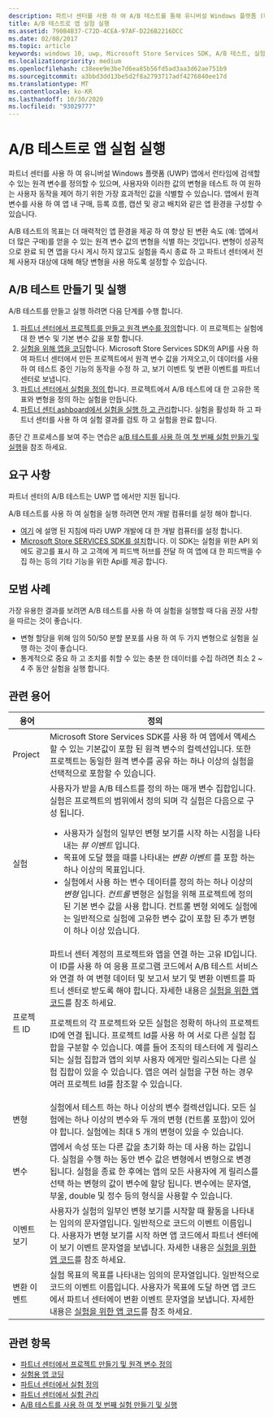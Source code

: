 ```yaml
---
description: 파트너 센터를 사용 하 여 A/B 테스트를 통해 유니버설 Windows 플랫폼 (UWP) 앱에 대 한 실험을 실행할 수 있습니다.
title: A/B 테스트로 앱 실험 실행
ms.assetid: 790B4B37-C72D-4CEA-97AF-D226B2216DCC
ms.date: 02/08/2017
ms.topic: article
keywords: windows 10, uwp, Microsoft Store Services SDK, A/B 테스트, 실험
ms.localizationpriority: medium
ms.openlocfilehash: c38eee9e3be7d6ea85b56fd5ad3aa3d62ae751b9
ms.sourcegitcommit: a3bbd3dd13be5d2f8a2793717adf4276840ee17d
ms.translationtype: MT
ms.contentlocale: ko-KR
ms.lasthandoff: 10/30/2020
ms.locfileid: "93029777"
---
```

# <a name="run-app-experiments-with-ab-testing"></a>A/B 테스트로 앱 실험 실행

파트너 센터를 사용 하 여 유니버설 Windows 플랫폼 (UWP) 앱에서 런타임에 검색할 수 있는 원격 변수를 정의할 수 있으며, 사용자와 이러한 값의 변형을 테스트 하 여 원하는 사용자 동작을 제어 하기 위한 가장 효과적인 값을 식별할 수 있습니다. 앱에서 원격 변수를 사용 하 여 앱 내 구매, 등록 흐름, 캡션 및 광고 배치와 같은 앱 환경을 구성할 수 있습니다.

A/B 테스트의 목표는 더 매력적인 앱 환경을 제공 하 여 향상 된 변환 속도 (예: 앱에서 더 많은 구매)를 얻을 수 있는 원격 변수 값의 변형을 식별 하는 것입니다. 변형이 성공적으로 완료 되 면 앱을 다시 게시 하지 않고도 실험을 즉시 종료 하 고 파트너 센터에서 전체 사용자 대상에 대해 해당 변형을 사용 하도록 설정할 수 있습니다.

## <a name="create-and-run-an-ab-test"></a>A/B 테스트 만들기 및 실행

A/B 테스트를 만들고 실행 하려면 다음 단계를 수행 합니다.

1. [파트너 센터에서 프로젝트를 만들고 원격 변수를 정의](create-a-project-and-define-remote-variables-in-the-dev-center-dashboard.md)합니다. 이 프로젝트는 실험에 대 한 변수 및 기본 변수 값을 포함 합니다.  
2. [실험을 위해 앱을 코딩](code-your-experiment-in-your-app.md)합니다. Microsoft Store Services SDK의 API를 사용 하 여 파트너 센터에서 만든 프로젝트에서 원격 변수 값을 가져오고,이 데이터를 사용 하 여 테스트 중인 기능의 동작을 수정 하 고, 보기 이벤트 및 변환 이벤트를 파트너 센터로 보냅니다.
3. [파트너 센터에서 실험을 정의 ](define-your-experiment-in-the-dev-center-dashboard.md)합니다. 프로젝트에서 A/B 테스트에 대 한 고유한 목표와 변형을 정의 하는 실험을 만듭니다.
4. [파트너 센터 ashboard에서 실험을 실행 하 고 관리](manage-your-experiment.md)합니다. 실험을 활성화 하 고 파트너 센터를 사용 하 여 실험 결과를 검토 하 고 실험을 완료 합니다.

종단 간 프로세스를 보여 주는 연습은 [a/B 테스트를 사용 하 여 첫 번째 실험 만들기 및 실행](create-and-run-your-first-experiment-with-a-b-testing.md)을 참조 하세요.

## <a name="requirements"></a>요구 사항

파트너 센터의 A/B 테스트는 UWP 앱 에서만 지원 됩니다.

A/B 테스트를 사용 하 여 실험을 실행 하려면 먼저 개발 컴퓨터를 설정 해야 합니다.

* [여기](../get-started/get-set-up.md) 에 설명 된 지침에 따라 UWP 개발에 대 한 개발 컴퓨터를 설정 합니다.
* [Microsoft Store SERVICES SDK를 설치](microsoft-store-services-sdk.md#install-the-sdk)합니다. 이 SDK는 실험을 위한 API 외에도 광고를 표시 하 고 고객에 게 피드백 허브를 전달 하 여 앱에 대 한 피드백을 수집 하는 등의 기타 기능을 위한 Api를 제공 합니다.

## <a name="best-practices"></a>모범 사례

가장 유용한 결과를 보려면 A/B 테스트를 사용 하 여 실험을 실행할 때 다음 권장 사항을 따르는 것이 좋습니다.

* 변형 할당을 위해 임의 50/50 분할 분포를 사용 하 여 두 가지 변형으로 실험을 실행 하는 것이 좋습니다.
* 통계적으로 중요 하 고 조치를 취할 수 있는 충분 한 데이터를 수집 하려면 최소 2 ~ 4 주 동안 실험을 실행 합니다.

<span id="terms" />

## <a name="related-terms"></a>관련 용어

|  용어  |  정의  |
|--------|--------------|
| Project    |   Microsoft Store Services SDK를 사용 하 여 앱에서 액세스할 수 있는 기본값이 포함 된 원격 변수의 컬렉션입니다. 또한 프로젝트는 동일한 원격 변수를 공유 하는 하나 이상의 실험을 선택적으로 포함할 수 있습니다.  |
| 실험    |   사용자가 받을 A/B 테스트를 정의 하는 매개 변수 집합입니다. 실험은 프로젝트의 범위에서 정의 되며 각 실험은 다음으로 구성 됩니다. <p></p><ul><li>사용자가 실험의 일부인 변형 보기를 시작 하는 시점을 나타내는 *뷰 이벤트* 입니다.</li><li>목표에 도달 했을 때를 나타내는 *변환 이벤트* 를 포함 하는 하나 이상의 목표입니다.</li><li>실험에서 사용 하는 변수 데이터를 정의 하는 하나 이상의 *변형* 입니다. *컨트롤* 변형은 실험을 위해 프로젝트에 정의 된 기본 변수 값을 사용 합니다. 컨트롤 변형 외에도 실험에는 일반적으로 실험에 고유한 변수 값이 포함 된 추가 변형이 하나 이상 있습니다. </li></ul>          |
| 프로젝트 ID    |   파트너 센터 계정의 프로젝트와 앱을 연결 하는 고유 ID입니다. 이 ID를 사용 하 여 응용 프로그램 코드에서 A/B 테스트 서비스와 연결 하 여 변형 데이터 및 보고서 보기 및 변환 이벤트를 파트너 센터로 받도록 해야 합니다. 자세한 내용은 [실험을 위한 앱 코드](code-your-experiment-in-your-app.md)를 참조 하세요.<p></p><p>프로젝트의 각 프로젝트와 모든 실험은 정확히 하나의 프로젝트 ID에 연결 됩니다. 프로젝트 Id를 사용 하 여 서로 다른 실험 집합을 구분할 수 있습니다. 예를 들어 조직의 테스터에 게 릴리스되는 실험 집합과 앱의 외부 사용자 에게만 릴리스되는 다른 실험 집합이 있을 수 있습니다.  앱은 여러 실험을 구현 하는 경우 여러 프로젝트 Id를 참조할 수 있습니다.</p>         |
| 변형    |   실험에서 테스트 하는 하나 이상의 변수 컬렉션입니다. 모든 실험에는 하나 이상의 변수와 두 개의 변형 (컨트롤 포함)이 있어야 합니다. 실험에는 최대 5 개의 변형이 있을 수 있습니다.           |
| 변수    |  앱에서 속성 또는 다른 값을 초기화 하는 데 사용 하는 값입니다. 실험을 수행 하는 동안 변수 값은 변형에서 변형으로 변경 됩니다. 실험을 종료 한 후에는 앱의 모든 사용자에 게 릴리스를 선택 하는 변형의 값이 변수에 할당 됩니다. 변수에는 문자열, 부울, double 및 정수 등의 형식을 사용할 수 있습니다.
| 이벤트 보기    |  사용자가 실험의 일부인 변형 보기를 시작할 때 활동을 나타내는 임의의 문자열입니다. 일반적으로 코드의 이벤트 이름입니다. 사용자가 변형 보기를 시작 하면 앱 코드에서 파트너 센터에이 보기 이벤트 문자열을 보냅니다. 자세한 내용은 [실험을 위한 앱 코드](code-your-experiment-in-your-app.md)를 참조 하세요.
| 변환 이벤트    |  실험 목표의 목표를 나타내는 임의의 문자열입니다. 일반적으로 코드의 이벤트 이름입니다. 사용자가 목표에 도달 하면 앱 코드에서 파트너 센터에이 변환 이벤트 문자열을 보냅니다. 자세한 내용은 [실험을 위한 앱 코드](code-your-experiment-in-your-app.md)를 참조 하세요.  

## <a name="related-topics"></a>관련 항목

* [파트너 센터에서 프로젝트 만들기 및 원격 변수 정의](create-a-project-and-define-remote-variables-in-the-dev-center-dashboard.md)
* [실험용 앱 코딩](code-your-experiment-in-your-app.md)
* [파트너 센터에서 실험 정의](define-your-experiment-in-the-dev-center-dashboard.md)
* [파트너 센터에서 실험 관리](manage-your-experiment.md)
* [A/B 테스트를 사용 하 여 첫 번째 실험 만들기 및 실행](create-and-run-your-first-experiment-with-a-b-testing.md)

